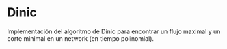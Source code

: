 Dinic
=====

Implementación del algoritmo de Dinic para encontrar un flujo maximal y un corte minimal en un network (en tiempo polinomial).
